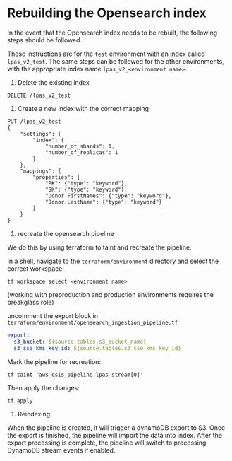 # Rebuilding the Opensearch index

In the event that the Opensearch index needs to be rebuilt, the following steps should be followed.

These instructions are for the `test` environment with an index called `lpas_v2_test`. The same steps can be followed for the other environments, with the appropriate index name `lpas_v2_<environment name>`.

1. Delete the existing index

```shell
DELETE /lpas_v2_test
```

1. Create a new index with the correct mapping

```shell
PUT /lpas_v2_test
{
    "settings": {
        "index": {
            "number_of_shards": 1,
            "number_of_replicas": 1
        }
    },
    "mappings": {
        "properties": {
            "PK": {"type": "keyword"},
            "SK": {"type": "keyword"},
            "Donor.FirstNames": {"type": "keyword"},
            "Donor.LastName": {"type": "keyword"}
        }
    }
}
```

1. recreate the opensearch pipeline

We do this by using terraform to taint and recreate the pipeline.

In a shell, navigate to the `terraform/environment` directory and select the correct workspace:

```shell
tf workspace select <environment name>
```

(working with preproduction and production environments requires the breakglass role)

uncomment the export block in `terraform/environment/opensearch_ingestion_pipeline.tf`

```yaml
export:
  s3_bucket: ${source.tables.s3_bucket_name}
  s3_sse_kms_key_id: ${source.tables.s3_sse_kms_key_id}
```

Mark the pipeline for recreation:

```shell
tf taint 'aws_osis_pipeline.lpas_stream[0]'
```

Then apply the changes:

```shell
tf apply
```

1. Reindexing

When the pipeline is created, it will trigger a dynamoDB export to S3. Once the export is finished, the pipeline will import the data into index. After the export processing is complete, the pipeline will switch to processing DynamoDB stream events if enabled.
